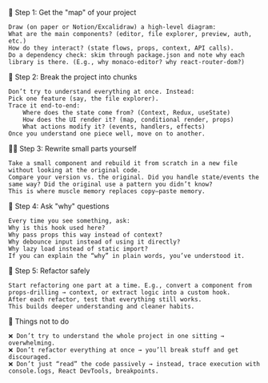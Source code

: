 🔎 Step 1: Get the "map" of your project

    Draw (on paper or Notion/Excalidraw) a high-level diagram:
    What are the main components? (editor, file explorer, preview, auth, etc.)
    How do they interact? (state flows, props, context, API calls).
    Do a dependency check: skim through package.json and note why each library is there. (E.g., why monaco-editor? why react-router-dom?)


📂 Step 2: Break the project into chunks

    Don’t try to understand everything at once. Instead:
    Pick one feature (say, the file explorer).
    Trace it end-to-end:
        Where does the state come from? (Context, Redux, useState)
        How does the UI render it? (map, conditional render, props)
        What actions modify it? (events, handlers, effects)
    Once you understand one piece well, move on to another.



🧑‍💻 Step 3: Rewrite small parts yourself

    Take a small component and rebuild it from scratch in a new file without looking at the original code.
    Compare your version vs. the original. Did you handle state/events the same way? Did the original use a pattern you didn’t know?
    This is where muscle memory replaces copy–paste memory.


🧠 Step 4: Ask "why" questions

    Every time you see something, ask:
    Why is this hook used here?
    Why pass props this way instead of context?
    Why debounce input instead of using it directly?
    Why lazy load instead of static import?
    If you can explain the “why” in plain words, you’ve understood it.



🧰 Step 5: Refactor safely

    Start refactoring one part at a time. E.g., convert a component from props-drilling → context, or extract logic into a custom hook.
    After each refactor, test that everything still works.
    This builds deeper understanding and cleaner habits.


🚫 Things not to do

    ❌ Don’t try to understand the whole project in one sitting → overwhelming.
    ❌ Don’t refactor everything at once → you’ll break stuff and get discouraged.
    ❌ Don’t just “read” the code passively → instead, trace execution with console.logs, React DevTools, breakpoints.


